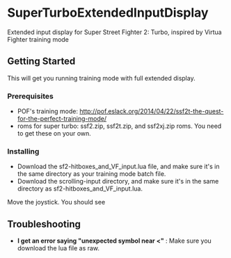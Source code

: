 # SuperTurboExtendedInputDisplay
Extended input display for Super Street Fighter 2: Turbo, inspired by Virtua Fighter training mode

## Getting Started
This will get you running training mode with full extended display.

### Prerequisites
 * POF's training mode: http://pof.eslack.org/2014/04/22/ssf2t-the-quest-for-the-perfect-training-mode/
 * roms for super turbo: ssf2.zip, ssf2t.zip, and ssf2xj.zip roms. You need to get these on your own.
 
### Installing
 * Download the sf2-hitboxes_and_VF_input.lua file, and make sure it's in the same directory as your training mode batch file. 
 * Download the scrolling-input directory, and make sure it's in the same directory as sf2-hitboxes_and_VF_input.lua. 

Move the joystick. You should see

## Troubleshooting
 * **I get an error saying "unexpected symbol near <"** : Make sure you download the lua file as raw.
